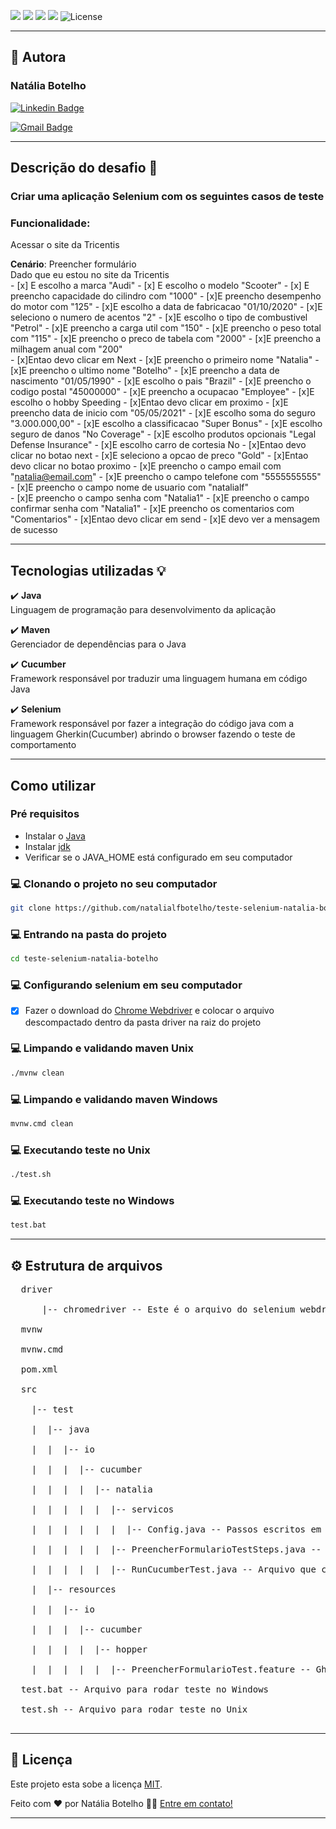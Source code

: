 ![](https://img.shields.io/badge/java-v.1.8-blue.svg)
![](https://img.shields.io/badge/cucumber-v.0.0.1-yellow.svg)
![](https://img.shields.io/badge/selenium-v.3.141.59-green.svg)
![](https://img.shields.io/badge/maven-v.3.3-orange.svg)
<img  alt="License"  src="https://img.shields.io/badge/license-MIT-brightgreen">

---

## 🦸 Autora

<h3><b>Natália Botelho</b></h3>  

 [![Linkedin Badge](https://img.shields.io/badge/-Natália-blue?style=flat-square&logo=Linkedin&logoColor=white&link=https://www.linkedin.com/in/natalialfbotelho/)](https://www.linkedin.com/in/natalialfbotelho/)

[![Gmail Badge](https://img.shields.io/badge/-engnataliabotelho@gmail.com-c14438?style=flat-square&logo=Gmail&logoColor=white&link=mailto:engnataliabotelho@gmail.com)](mailto:engnataliabotelho@gmail.com)

---

## Descrição do desafio 🚀
### Criar uma aplicação Selenium com os seguintes casos de teste
### Funcionalidade:
Acessar o site da Tricentis

<b>Cenário</b>: Preencher formulário<br>
Dado que eu estou no site da Tricentis              	             
              - [x] E escolho a marca "Audi"
              - [x] E escolho o modelo "Scooter"
              - [x] E preencho capacidade do cilindro com "1000"
              - [x]E preencho desempenho do motor com "125"
              - [x]E escolho a data de fabricacao "01/10/2020"
              - [x]E seleciono o numero de acentos "2"
              - [x]E escolho o tipo de combustivel "Petrol"
              - [x]E preencho a carga util com "150"
              - [x]E preencho o peso total com "115"
							- [x]E preencho o preco de tabela com "2000"
							- [x]E preencho a milhagem anual com "200"               
              - [x]Entao devo clicar em Next
             	- [x]E preencho o primeiro nome "Natalia"
             	- [x]E preencho o ultimo nome "Botelho"
             	- [x]E preencho a data de nascimento "01/05/1990"
             	- [x]E escolho o pais "Brazil"
             	- [x]E preencho o codigo postal "45000000"
             	- [x]E preencho a ocupacao "Employee"
             	- [x]E escolho o hobby Speeding
              - [x]Entao devo clicar em proximo
             	- [x]E preencho data de inicio com "05/05/2021"
             	- [x]E escolho soma do seguro "3.000.000,00"
             	- [x]E escolho a classificacao "Super Bonus"
             	- [x]E escolho seguro de danos "No Coverage"
             	- [x]E escolho produtos opcionais "Legal Defense Insurance"
             	- [x]E escolho carro de cortesia No
              - [x]Entao devo clicar no botao next
             	- [x]E seleciono a opcao de preco "Gold"
              - [x]Entao devo clicar no botao proximo
             	- [x]E preencho o campo email com "natalia@email.com"
             	- [x]E preencho o campo telefone com "5555555555"
             	- [x]E preencho o campo nome de usuario com "natalialf"       
             	- [x]E preencho o campo senha com "Natalia1"
             	- [x]E preencho o campo confirmar senha com "Natalia1"
             	- [x]E preencho os comentarios com "Comentarios"
              - [x]Entao devo clicar em send
             	- [x]E devo ver a mensagem de sucesso

---

## Tecnologias utilizadas 💡

:heavy_check_mark: <b>Java</b><br>
Linguagem de programação para desenvolvimento da aplicação<br>

:heavy_check_mark: <b>Maven</b><br>
Gerenciador de dependências para o Java<br>

:heavy_check_mark: <b>Cucumber</b><br>
Framework responsável por traduzir uma linguagem humana em código Java<br>

:heavy_check_mark: <b>Selenium</b><br>
Framework responsável por fazer a integração do código java com a linguagem Gherkin(Cucumber) abrindo o browser fazendo o teste de comportamento<br>

---

## Como utilizar

### Pré requisitos

- Instalar o [Java](https://www.java.com/pt-BR/download/ie_manual.jsp?locale=pt_BR)
- Instalar [jdk](https://www.oracle.com/br/java/technologies/javase/javase-jdk8-downloads.html)
- Verificar se o JAVA_HOME está configurado em seu computador

### 💻 Clonando o projeto no seu computador 
 
 ```bash
git clone https://github.com/natalialfbotelho/teste-selenium-natalia-botelho
 ```
 
### 💻 Entrando na pasta do projeto
 
 ```bash
cd teste-selenium-natalia-botelho
 ```

### 💻 Configurando selenium em seu computador
 
-[x] Fazer o download do [Chrome Webdriver](https://chromedriver.chromium.org/downloads) e colocar o arquivo descompactado dentro da pasta driver na raiz do projeto

### 💻 Limpando e validando maven Unix

 ```bash
./mvnw clean
 ```
 
### 💻 Limpando e validando maven Windows

 ```bash
mvnw.cmd clean
 ```

### 💻 Executando teste no Unix

 ```bash
./test.sh
 ```

### 💻 Executando teste no Windows

 ```bash
test.bat
 ```
 
 --------------------------------------------------------------------
 
 ## ⚙️ Estrutura de arquivos
<pre>
  driver <br>
      |-- chromedriver -- Este é o arquivo do selenium webdriver, substitua este arquivo com a versão da sua máquina<br>
  mvnw<br>
  mvnw.cmd<br>
  pom.xml<br>
  src<br>
    |-- test<br>
    |  |-- java<br>
    |  |  |-- io<br>
    |  |  |  |-- cucumber<br>
    |  |  |  |  |-- natalia<br>    
    |  |  |  |  |  |-- servicos<br>
    |  |  |  |  |  |  |-- Config.java -- Passos escritos em java encapsulados para uso comum<br>
    |  |  |  |  |  |-- PreencherFormularioTestSteps.java -- Passos escritos em java com selenium abrindo o browser e testando a aplicação<br>
    |  |  |  |  |  |-- RunCucumberTest.java -- Arquivo que configura a inicialização do Java test <br>
    |  |-- resources<br>
    |  |  |-- io<br>
    |  |  |  |-- cucumber<br>
    |  |  |  |  |-- hopper<br>    
    |  |  |  |  |  |-- PreencherFormularioTest.feature -- Gherkin com os cenários de teste de acordo com o meu cliente<br>
  test.bat -- Arquivo para rodar teste no Windows<br>
  test.sh -- Arquivo para rodar teste no Unix<br>
</pre>


---
  

## 📝 Licença
  

Este projeto esta sobe a licença [MIT](./LICENSE).
  

Feito com ❤️ por Natália Botelho 👋🏽 [Entre em contato!](https://www.linkedin.com/in/natalialfbotelho/)

  

---
